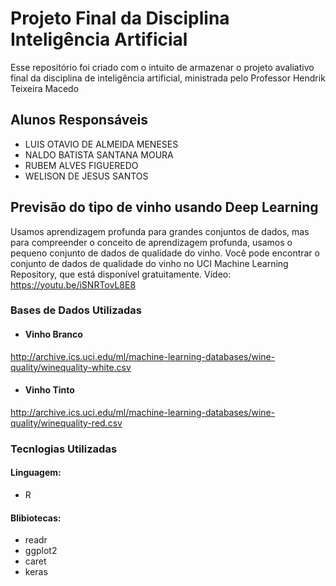 # Projeto Final da Disciplina Inteligência Artificial

Esse repositório foi criado com o intuito de armazenar o projeto avaliativo final da disciplina de inteligência artificial, ministrada pelo Professor Hendrik Teixeira Macedo

## Alunos Responsáveis

- LUIS OTAVIO DE ALMEIDA MENESES
- NALDO BATISTA SANTANA MOURA
- RUBEM ALVES FIGUEREDO
- WELISON DE JESUS SANTOS

## Previsão do tipo de vinho usando Deep Learning

Usamos aprendizagem profunda para grandes conjuntos de dados, mas para compreender o conceito de aprendizagem profunda, usamos o pequeno conjunto de dados de qualidade do vinho. Você pode encontrar o conjunto de dados de qualidade do vinho no UCI Machine Learning Repository, que está disponível gratuitamente.
Vídeo: https://youtu.be/iSNRTovL8E8

### Bases de Dados Utilizadas

- #### Vinho Branco

http://archive.ics.uci.edu/ml/machine-learning-databases/wine-quality/winequality-white.csv

- #### Vinho Tinto

http://archive.ics.uci.edu/ml/machine-learning-databases/wine-quality/winequality-red.csv

### Tecnlogias Utilizadas

#### Linguagem:

- R

#### Blibiotecas:

- readr
- ggplot2
- caret
- keras
